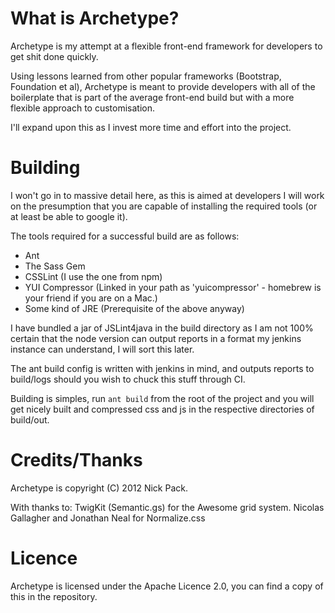 What is Archetype?
=====================
Archetype is my attempt at a flexible front-end framework for developers to get shit done quickly.

Using lessons learned from other popular frameworks (Bootstrap, Foundation et al), Archetype is meant to provide developers with all of the boilerplate that is part of the average front-end build but with a more flexible approach to customisation.

I'll expand upon this as I invest more time and effort into the project.

Building
=====================
I won't go in to massive detail here, as this is aimed at developers I will work on the presumption that you are capable of installing the required tools (or at least be able to google it).

The tools required for a successful build are as follows:

* Ant
* The Sass Gem
* CSSLint (I use the one from npm)
* YUI Compressor (Linked in your path as 'yuicompressor' - homebrew is your friend if you are on a Mac.)
* Some kind of JRE (Prerequisite of the above anyway)

I have bundled a jar of JSLint4java in the build directory as I am not 100% certain that the node version can output reports in a format my jenkins instance can understand, I will sort this later.

The ant build config is written with jenkins in mind, and outputs reports to build/logs should you wish to chuck this stuff through CI.

Building is simples, run `ant build` from the root of the project and you will get nicely built and compressed css and js in the respective directories of build/out.

Credits/Thanks
================
Archetype is copyright (C) 2012 Nick Pack.

With thanks to:
TwigKit (Semantic.gs) for the Awesome grid system.
Nicolas Gallagher and Jonathan Neal for Normalize.css

Licence
==========
Archetype is licensed under the Apache Licence 2.0, you can find a copy of this in the repository.

